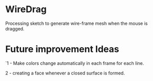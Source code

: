 # WireDrag
Processing sketch to generate wire-frame mesh when the mouse is dragged.

# Future improvement Ideas

`1 - Make colors change automatically in each frame for each line.

2 - creating a face whenever a closed surface is formed.
